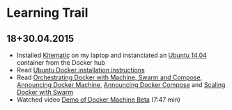 # Learning Trail

## 18+30.04.2015

* Installed [Kitematic](https://kitematic.com/) on my laptop and instanciated an [Ubuntu 14.04](https://registry.hub.docker.com/_/ubuntu/) container from the Docker hub
* Read [Ubuntu Docker installation instructions](http://docs.docker.com/installation/ubuntulinux/)
* Read [Orchestrating Docker with Machine, Swarm and Compose](http://blog.docker.com/2015/02/orchestrating-docker-with-machine-swarm-and-compose/), [Announcing Docker Machine](http://blog.docker.com/2015/02/announcing-docker-machine-beta/), [Announcing Docker Compose](http://blog.docker.com/2015/02/announcing-docker-compose/) and [Scaling Docker with Swarm](http://blog.docker.com/2015/02/scaling-docker-with-swarm/)
* Watched video [Demo of Docker Machine Beta](https://www.youtube.com/watch?v=ePwmiS7GAxQ) (7:47 min)
